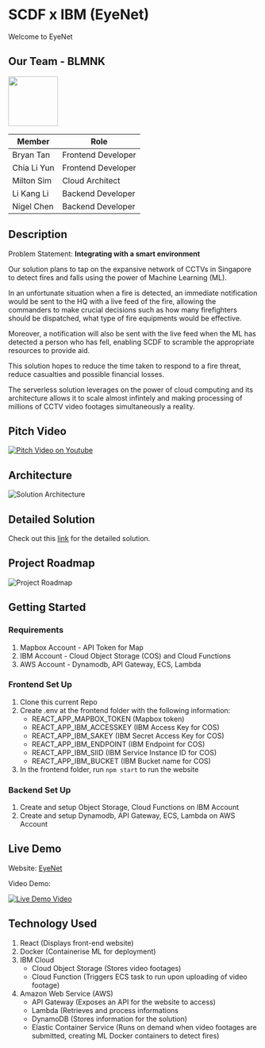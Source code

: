 # SCDF x IBM (EyeNet)
Welcome to EyeNet

## Our Team - BLMNK 
<img src="https://github.com/lkldev/SCDF-IBM/blob/master/resources/logo.jpg" width="100" height="100" />

Member | Role
------ | -----
Bryan Tan | Frontend Developer
Chia Li Yun | Frontend Developer
Milton Sim | Cloud Architect
Li Kang Li | Backend Developer
Nigel Chen | Backend Developer

## Description
Problem Statement: **Integrating with a smart environment**

Our solution plans to tap on the expansive network of CCTVs in Singapore to detect fires and falls using the power of Machine Learning (ML). 

In an unfortunate situation when a fire is detected, an immediate notification would be sent to the HQ with a live feed of the fire, allowing the commanders to make crucial decisions such as how many firefighters should be dispatched, what type of fire equipments would be effective.

Moreover, a notification will also be sent with the live feed when the ML has detected a person who has fell, enabling SCDF to scramble the appropriate resources to provide aid. 

This solution hopes to reduce the time taken to respond to a fire threat, reduce casualties and possible financial losses.

The serverless solution leverages on the power of cloud computing and its architecture allows it to scale almost infintely and making processing of millions of CCTV video footages simultaneously a reality. 

## Pitch Video
[![Pitch Video on Youtube](https://img.youtube.com/vi/0tg1vRz53QE/0.jpg)](https://youtu.be/0tg1vRz53QE)

## Architecture
![Solution Architecture](https://github.com/lkldev/SCDF-IBM/blob/master/resources/solution-architecture.png)

## Detailed Solution
Check out this [link](https://github.com/lkldev/BLMNK-EyeNet_SCDFXIBM/blob/master/resources/detailed-solution.md) for the detailed solution.

## Project Roadmap
![Project Roadmap](https://github.com/lkldev/SCDF-IBM/blob/master/resources/project-roadmap.png)

## Getting Started

### Requirements
1. Mapbox Account - API Token for Map
2. IBM Account - Cloud Object Storage (COS) and Cloud Functions
3. AWS Account - Dynamodb, API Gateway, ECS, Lambda

### Frontend Set Up
1. Clone this current Repo
2. Create .env at the frontend folder with the following information:
   - REACT_APP_MAPBOX_TOKEN (Mapbox token)
   - REACT_APP_IBM_ACCESSKEY (IBM Access Key for COS)
   - REACT_APP_IBM_SAKEY (IBM Secret Access Key for COS)
   - REACT_APP_IBM_ENDPOINT (IBM Endpoint for COS)
   - REACT_APP_IBM_SIID (IBM Service Instance ID for COS)
   - REACT_APP_IBM_BUCKET (IBM Bucket name for COS)
3. In the frontend folder, run `npm start` to run the website

### Backend Set Up
1. Create and setup Object Storage, Cloud Functions on IBM Account
2. Create and setup Dynamodb, API Gateway, ECS, Lambda on AWS Account

## Live Demo
Website: [EyeNet](http://chialiyun.github.io/eyenet)

Video Demo:

[![Live Demo Video](https://img.youtube.com/vi/ZC9FDSDolbM/0.jpg)](https://youtu.be/ZC9FDSDolbM)

## Technology Used
1. React (Displays front-end website)
2. Docker (Containerise ML for deployment) 
2. IBM Cloud 
   - Cloud Object Storage (Stores video footages)
   - Cloud Function (Triggers ECS task to run upon uploading of video footage)
3. Amazon Web Service (AWS)
   - API Gateway (Exposes an API for the website to access)
   - Lambda (Retrieves and process informations
   - DynamoDB (Stores information for the solution)
   - Elastic Container Service (Runs on demand when video footages are submitted, creating ML Docker containers to detect fires)
